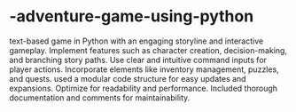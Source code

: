 # -adventure-game-using-python
text-based game in Python with an
 engaging storyline and interactive gameplay.
 Implement features such as character creation,
 decision-making, and branching story paths.
 Use clear and intuitive command inputs for
 player actions. Incorporate elements like
 inventory management, puzzles, and quests.
 used a modular code structure for easy
 updates and expansions. Optimize for
 readability and performance. Included thorough
 documentation and comments for
 maintainability. 
